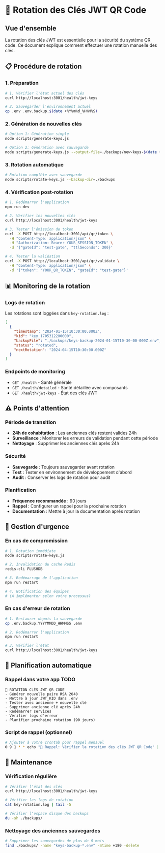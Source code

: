 # 🔑 Rotation des Clés JWT QR Code

## Vue d'ensemble

La rotation des clés JWT est essentielle pour la sécurité du système QR code. Ce document explique comment effectuer une rotation manuelle des clés.

## 📋 Procédure de rotation

### 1. Préparation

```bash
# 1. Vérifier l'état actuel des clés
curl http://localhost:3001/health/jwt-keys

# 2. Sauvegarder l'environnement actuel
cp .env .env.backup.$(date +%Y%m%d_%H%M%S)
```

### 2. Génération de nouvelles clés

```bash
# Option 1: Génération simple
node scripts/generate-keys.js

# Option 2: Génération avec sauvegarde
node scripts/generate-keys.js --output-file=./backups/new-keys-$(date +%Y%m%d).txt
```

### 3. Rotation automatique

```bash
# Rotation complète avec sauvegarde
node scripts/rotate-keys.js --backup-dir=./backups
```

### 4. Vérification post-rotation

```bash
# 1. Redémarrer l'application
npm run dev

# 2. Vérifier les nouvelles clés
curl http://localhost:3001/health/jwt-keys

# 3. Tester l'émission de token
curl -X POST http://localhost:3001/api/qr/token \
  -H "Content-Type: application/json" \
  -H "Authorization: Bearer YOUR_SESSION_TOKEN" \
  -d '{"gateId": "test-gate", "ttlSeconds": 300}'

# 4. Tester la validation
curl -X POST http://localhost:3001/api/qr/validate \
  -H "Content-Type: application/json" \
  -d '{"token": "YOUR_QR_TOKEN", "gateId": "test-gate"}'
```

## 📊 Monitoring de la rotation

### Logs de rotation

Les rotations sont loggées dans `key-rotation.log` :

```json
[
  {
    "timestamp": "2024-01-15T10:30:00.000Z",
    "kid": "key_1705312200000",
    "backupFile": "./backups/keys-backup-2024-01-15T10-30-00-000Z.env",
    "status": "rotated",
    "nextRotation": "2024-04-15T10:30:00.000Z"
  }
]
```

### Endpoints de monitoring

- `GET /health` - Santé générale
- `GET /health/detailed` - Santé détaillée avec composants
- `GET /health/jwt-keys` - État des clés JWT

## ⚠️ Points d'attention

### Période de transition

- **24h de cohabitation** : Les anciennes clés restent valides 24h
- **Surveillance** : Monitorer les erreurs de validation pendant cette période
- **Nettoyage** : Supprimer les anciennes clés après 24h

### Sécurité

- **Sauvegarde** : Toujours sauvegarder avant rotation
- **Test** : Tester en environnement de développement d'abord
- **Audit** : Conserver les logs de rotation pour audit

### Planification

- **Fréquence recommandée** : 90 jours
- **Rappel** : Configurer un rappel pour la prochaine rotation
- **Documentation** : Mettre à jour la documentation après rotation

## 🚨 Gestion d'urgence

### En cas de compromission

```bash
# 1. Rotation immédiate
node scripts/rotate-keys.js

# 2. Invalidation du cache Redis
redis-cli FLUSHDB

# 3. Redémarrage de l'application
npm run restart

# 4. Notification des équipes
# (À implémenter selon votre processus)
```

### En cas d'erreur de rotation

```bash
# 1. Restaurer depuis la sauvegarde
cp .env.backup.YYYYMMDD_HHMMSS .env

# 2. Redémarrer l'application
npm run restart

# 3. Vérifier l'état
curl http://localhost:3001/health/jwt-keys
```

## 📅 Planification automatique

### Rappel dans votre app TODO

```
🔄 ROTATION CLÉS JWT QR CODE
- Générer nouvelle paire RSA 2048
- Mettre à jour JWT_KID dans .env
- Tester avec ancienne + nouvelle clé
- Supprimer ancienne clé après 24h
- Redémarrer services
- Vérifier logs d'erreur
- Planifier prochaine rotation (90 jours)
```

### Script de rappel (optionnel)

```bash
# Ajouter à votre crontab pour rappel mensuel
0 9 1 * * echo "🔑 Rappel: Vérifier la rotation des clés JWT QR Code" | mail -s "Rotation clés JWT" admin@forgefitness.com
```

## 🔧 Maintenance

### Vérification régulière

```bash
# Vérifier l'état des clés
curl http://localhost:3001/health/jwt-keys

# Vérifier les logs de rotation
cat key-rotation.log | tail -5

# Vérifier l'espace disque des backups
du -sh ./backups/
```

### Nettoyage des anciennes sauvegardes

```bash
# Supprimer les sauvegardes de plus de 6 mois
find ./backups/ -name "keys-backup-*.env" -mtime +180 -delete
```
